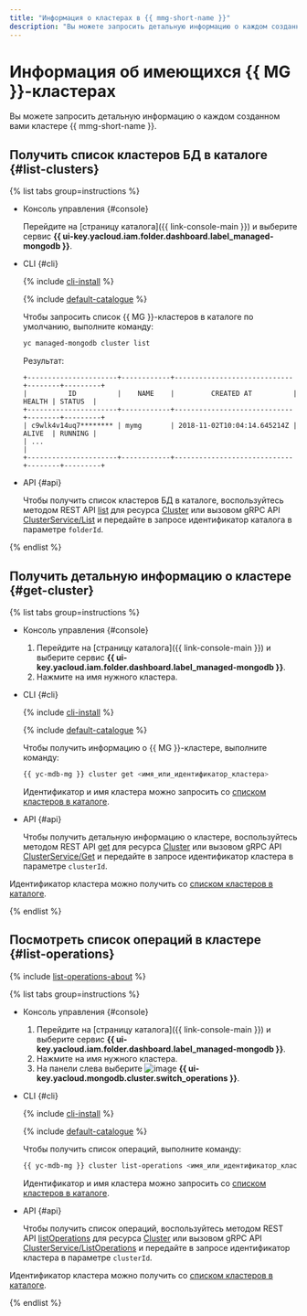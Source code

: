 ```yaml
---
title: "Информация о кластерах в {{ mmg-short-name }}"
description: "Вы можете запросить детальную информацию о каждом созданном вами кластере {{ mmg-short-name }}. Чтобы получить список кластеров БД в каталоге, перейдите на страницу каталога и выберите сервис {{ mmg-name }}."
---
```


# Информация об имеющихся {{ MG }}-кластерах

Вы можете запросить детальную информацию о каждом созданном вами кластере {{ mmg-short-name }}.


## Получить список кластеров БД в каталоге {#list-clusters}

{% list tabs group=instructions %}

- Консоль управления {#console}

  Перейдите на [страницу каталога]({{ link-console-main }}) и выберите сервис **{{ ui-key.yacloud.iam.folder.dashboard.label_managed-mongodb }}**.

- CLI {#cli}

  {% include [cli-install](../../_includes/cli-install.md) %}

  {% include [default-catalogue](../../_includes/default-catalogue.md) %}

  Чтобы запросить список {{ MG }}-кластеров в каталоге по умолчанию, выполните команду:

  ```bash
  yc managed-mongodb cluster list
  ```

  Результат:

  ```text
  +----------------------+------------+-----------------------------+--------+---------+
  |          ID          |    NAME    |         CREATED AT          | HEALTH | STATUS  |
  +----------------------+------------+-----------------------------+--------+---------+
  | c9wlk4v14uq7******** | mymg       | 2018-11-02T10:04:14.645214Z | ALIVE  | RUNNING |
  | ...                                                                                |
  +----------------------+------------+-----------------------------+--------+---------+
  ```

- API {#api}

  Чтобы получить список кластеров БД в каталоге, воспользуйтесь методом REST API [list](../api-ref/Cluster/list.md) для ресурса [Cluster](../api-ref/Cluster/index.md) или вызовом gRPC API [ClusterService/List](../api-ref/grpc/cluster_service.md#List) и передайте в запросе идентификатор каталога в параметре `folderId`.

{% endlist %}


## Получить детальную информацию о кластере {#get-cluster}

{% list tabs group=instructions %}

- Консоль управления {#console}

  1. Перейдите на [страницу каталога]({{ link-console-main }}) и выберите сервис **{{ ui-key.yacloud.iam.folder.dashboard.label_managed-mongodb }}**.
  1. Нажмите на имя нужного кластера.

- CLI {#cli}

  {% include [cli-install](../../_includes/cli-install.md) %}

  {% include [default-catalogue](../../_includes/default-catalogue.md) %}

  Чтобы получить информацию о {{ MG }}-кластере, выполните команду:

  ```bash
  {{ yc-mdb-mg }} cluster get <имя_или_идентификатор_кластера>
  ```

  Идентификатор и имя кластера можно запросить со [списком кластеров в каталоге](#list-clusters).

- API {#api}

  Чтобы получить детальную информацию о кластере, воспользуйтесь методом REST API [get](../api-ref/Cluster/get.md) для ресурса [Cluster](../api-ref/Cluster/index.md) или вызовом gRPC API [ClusterService/Get](../api-ref/grpc/cluster_service.md#Get) и передайте в запросе идентификатор кластера в параметре `clusterId`.

Идентификатор кластера можно получить со [списком кластеров в каталоге](#list-clusters).

{% endlist %}

## Посмотреть список операций в кластере {#list-operations}

{% include [list-operations-about](../../_includes/mdb/list-operations-about.md) %}

{% list tabs group=instructions %}

- Консоль управления {#console}

  1. Перейдите на [страницу каталога]({{ link-console-main }}) и выберите сервис **{{ ui-key.yacloud.iam.folder.dashboard.label_managed-mongodb }}**.
  1. Нажмите на имя нужного кластера.
  1. На панели слева выберите ![image](../../_assets/console-icons/list-check.svg) **{{ ui-key.yacloud.mongodb.cluster.switch_operations }}**.

- CLI {#cli}

  {% include [cli-install](../../_includes/cli-install.md) %}

  {% include [default-catalogue](../../_includes/default-catalogue.md) %}

  Чтобы получить список операций, выполните команду:

  ```bash
  {{ yc-mdb-mg }} cluster list-operations <имя_или_идентификатор_кластера>
  ```

  Идентификатор и имя кластера можно запросить со [списком кластеров в каталоге](#list-clusters).

- API {#api}

  Чтобы получить список операций, воспользуйтесь методом REST API [listOperations](../api-ref/Cluster/listOperations.md) для ресурса [Cluster](../api-ref/Cluster/index.md) или вызовом gRPC API [ClusterService/ListOperations](../api-ref/grpc/cluster_service.md#ListOperations) и передайте в запросе идентификатор кластера в параметре `clusterId`.

Идентификатор кластера можно получить со [списком кластеров в каталоге](#list-clusters).

{% endlist %}
